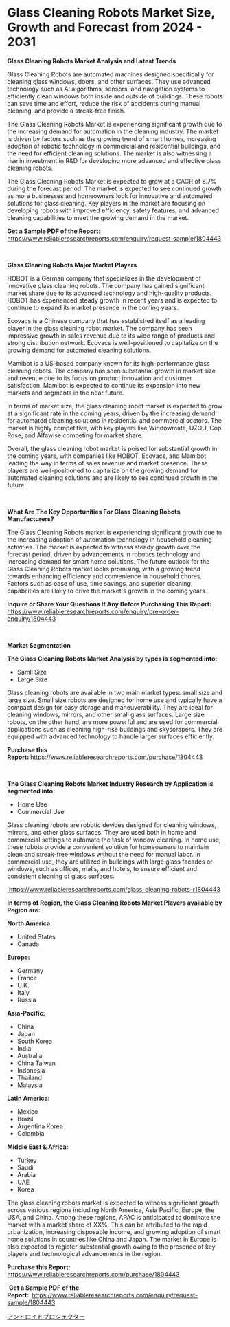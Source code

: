 <p><h1>Glass Cleaning Robots Market Size, Growth and Forecast from 2024 - 2031</h1></p><p><strong>Glass Cleaning Robots Market Analysis and Latest Trends</strong></p>
<p><p>Glass Cleaning Robots are automated machines designed specifically for cleaning glass windows, doors, and other surfaces. They use advanced technology such as AI algorithms, sensors, and navigation systems to efficiently clean windows both inside and outside of buildings. These robots can save time and effort, reduce the risk of accidents during manual cleaning, and provide a streak-free finish.</p><p>The Glass Cleaning Robots Market is experiencing significant growth due to the increasing demand for automation in the cleaning industry. The market is driven by factors such as the growing trend of smart homes, increasing adoption of robotic technology in commercial and residential buildings, and the need for efficient cleaning solutions. The market is also witnessing a rise in investment in R&D for developing more advanced and effective glass cleaning robots.</p><p>The Glass Cleaning Robots Market is expected to grow at a CAGR of 8.7% during the forecast period. The market is expected to see continued growth as more businesses and homeowners look for innovative and automated solutions for glass cleaning. Key players in the market are focusing on developing robots with improved efficiency, safety features, and advanced cleaning capabilities to meet the growing demand in the market.</p></p>
<p><strong>Get a Sample PDF of the Report:&nbsp;</strong> <a href="https://www.reliableresearchreports.com/enquiry/request-sample/1804443">https://www.reliableresearchreports.com/enquiry/request-sample/1804443</a></p>
<p>&nbsp;</p>
<p><strong>Glass Cleaning Robots Major Market Players</strong></p>
<p><p>HOBOT is a German company that specializes in the development of innovative glass cleaning robots. The company has gained significant market share due to its advanced technology and high-quality products. HOBOT has experienced steady growth in recent years and is expected to continue to expand its market presence in the coming years.</p><p>Ecovacs is a Chinese company that has established itself as a leading player in the glass cleaning robot market. The company has seen impressive growth in sales revenue due to its wide range of products and strong distribution network. Ecovacs is well-positioned to capitalize on the growing demand for automated cleaning solutions.</p><p>Mamibot is a US-based company known for its high-performance glass cleaning robots. The company has seen substantial growth in market size and revenue due to its focus on product innovation and customer satisfaction. Mamibot is expected to continue its expansion into new markets and segments in the near future.</p><p>In terms of market size, the glass cleaning robot market is expected to grow at a significant rate in the coming years, driven by the increasing demand for automated cleaning solutions in residential and commercial sectors. The market is highly competitive, with key players like Windowmate, UZOU, Cop Rose, and Alfawise competing for market share.</p><p>Overall, the glass cleaning robot market is poised for substantial growth in the coming years, with companies like HOBOT, Ecovacs, and Mamibot leading the way in terms of sales revenue and market presence. These players are well-positioned to capitalize on the growing demand for automated cleaning solutions and are likely to see continued growth in the future.</p></p>
<p>&nbsp;</p>
<p><strong>What Are The Key Opportunities For Glass Cleaning Robots Manufacturers?</strong></p>
<p><p>The Glass Cleaning Robots market is experiencing significant growth due to the increasing adoption of automation technology in household cleaning activities. The market is expected to witness steady growth over the forecast period, driven by advancements in robotics technology and increasing demand for smart home solutions. The future outlook for the Glass Cleaning Robots market looks promising, with a growing trend towards enhancing efficiency and convenience in household chores. Factors such as ease of use, time savings, and superior cleaning capabilities are likely to drive the market's growth in the coming years.</p></p>
<p><strong>Inquire or Share Your Questions If Any Before Purchasing This Report:</strong> <a href="https://www.reliableresearchreports.com/enquiry/pre-order-enquiry/1804443">https://www.reliableresearchreports.com/enquiry/pre-order-enquiry/1804443</a></p>
<p>&nbsp;</p>
<p><strong>Market Segmentation</strong></p>
<p><strong>The Glass Cleaning Robots Market Analysis by types is segmented into:</strong></p>
<p><ul><li>Samll Size</li><li>Large Size</li></ul></p>
<p><p>Glass cleaning robots are available in two main market types: small size and large size. Small size robots are designed for home use and typically have a compact design for easy storage and maneuverability. They are ideal for cleaning windows, mirrors, and other small glass surfaces. Large size robots, on the other hand, are more powerful and are used for commercial applications such as cleaning high-rise buildings and skyscrapers. They are equipped with advanced technology to handle larger surfaces efficiently.</p></p>
<p><strong>Purchase this Report:&nbsp;</strong><a href="https://www.reliableresearchreports.com/purchase/1804443">https://www.reliableresearchreports.com/purchase/1804443</a></p>
<p>&nbsp;</p>
<p><strong>The Glass Cleaning Robots Market Industry Research by Application is segmented into:</strong></p>
<p><ul><li>Home Use</li><li>Commercial Use</li></ul></p>
<p><p>Glass cleaning robots are robotic devices designed for cleaning windows, mirrors, and other glass surfaces. They are used both in home and commercial settings to automate the task of window cleaning. In home use, these robots provide a convenient solution for homeowners to maintain clean and streak-free windows without the need for manual labor. In commercial use, they are utilized in buildings with large glass facades or windows, such as offices, malls, and hotels, to ensure efficient and consistent cleaning of glass surfaces.</p></p>
<p><a href="https://www.reliableresearchreports.com/glass-cleaning-robots-r1804443">&nbsp;https://www.reliableresearchreports.com/glass-cleaning-robots-r1804443</a></p>
<p><strong>In terms of Region, the Glass Cleaning Robots Market Players available by Region are:</strong></p>
<p>
    <p> <strong> North America: </strong>
        <ul>
            <li>United States</li>
            <li>Canada</li>
        </ul>
        </p> 
    <p> <strong> Europe: </strong>
        <ul>
            <li>Germany</li>
            <li>France</li>
            <li>U.K.</li>
            <li>Italy</li>
            <li>Russia</li>
        </ul>
        </p> 
    <p> <strong> Asia-Pacific: </strong>
        <ul>
            <li>China</li>
            <li>Japan</li>
            <li>South Korea</li>
            <li>India</li>
            <li>Australia</li>
            <li>China Taiwan</li>
            <li>Indonesia</li>
            <li>Thailand</li>
            <li>Malaysia</li>
        </ul>
        </p> 
    <p> <strong> Latin America: </strong>
        <ul>
            <li>Mexico</li>
            <li>Brazil</li>
            <li>Argentina Korea</li>
            <li>Colombia</li>
        </ul>
        </p> 
    <p> <strong> Middle East & Africa: </strong>
        <ul>
            <li>Turkey</li>
            <li>Saudi</li>
            <li>Arabia</li>
            <li>UAE</li>
            <li>Korea</li>
        </ul>
    </p>
    </p>
<p><p>The glass cleaning robots market is expected to witness significant growth across various regions including North America, Asia Pacific, Europe, the USA, and China. Among these regions, APAC is anticipated to dominate the market with a market share of XX%. This can be attributed to the rapid urbanization, increasing disposable income, and growing adoption of smart home solutions in countries like China and Japan. The market in Europe is also expected to register substantial growth owing to the presence of key players and technological advancements in the region.</p></p>
<p><strong>Purchase this Report: </strong><a href="https://www.reliableresearchreports.com/purchase/1804443">https://www.reliableresearchreports.com/purchase/1804443</a></p>
<p>&nbsp;<strong>Get a Sample PDF of the Report:&nbsp;&nbsp;</strong><a href="https://www.reliableresearchreports.com/enquiry/request-sample/1804443">https://www.reliableresearchreports.com/enquiry/request-sample/1804443</a></p>
<p><strong></strong></p>
<p><p><a href="https://github.com/SantosDicki04/Market-Research-Report-List-1/blob/main/656586531932.md">アンドロイドプロジェクター</a></p></p>